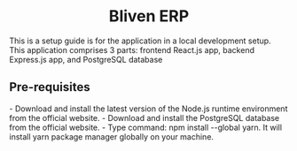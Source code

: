 <h1 align="center">Bliven ERP</h1>
<p align="left">This is a setup guide is for the application in a local development setup. This application comprises 3 parts: frontend React.js app, backend Express.js app, and
PostgreSQL database</p>
<h2>Pre-requisites</h2>
- Download and install the latest version of the Node.js runtime environment from the official website.
- Download and install the PostgreSQL database from the official website.
- Type command: npm install --global yarn. It will install yarn package manager globally on your machine.
